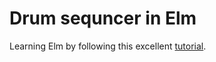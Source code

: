 # Drum sequncer in Elm

Learning Elm by following this excellent [tutorial](https://www.smashingmagazine.com/2018/01/learning-elm-drum-sequencer-part-1/).